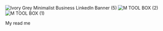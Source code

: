 ![Ivory Grey Minimalist Business LinkedIn Banner (5)](https://user-images.githubusercontent.com/98705391/178953323-94dd05ef-48fb-4bf9-b1c8-ea2260f5373f.gif)
![M TOOL BOX (2)](https://user-images.githubusercontent.com/98705391/178972532-52b22dbf-c63f-4537-836c-910dee1d4f39.png)
![M TOOL BOX (1)](https://user-images.githubusercontent.com/98705391/178972157-514baae6-3fdb-4a5d-9535-91dd4a8d9c0b.gif)

My read me





